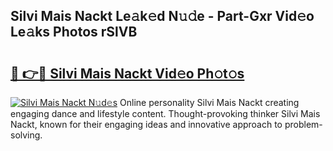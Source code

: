 ## Silvi Mais Nackt Le𝚊k𝚎d N𝚞𝚍e - Part-Gxr Vid𝚎o Le𝚊ks Photos rSlVB

# <h2><a href="http://fb4jqtm.evod.top/?m=Silvi+Mais+Nackt">🔗 👉🔴 Silvi Mais Nackt Vid𝚎o Ph𝚘t𝚘s</a></h2>

[![Silvi Mais Nackt N𝚞d𝚎s](https://i.imgur.com/8V9OHl7.gif)](http://fb4jqtm.evod.top/?m=Silvi+Mais+Nackt)
Online personality Silvi Mais Nackt creating engaging dance and lifestyle content. Thought-provoking thinker Silvi Mais Nackt, known for their engaging ideas and innovative approach to problem-solving. 
